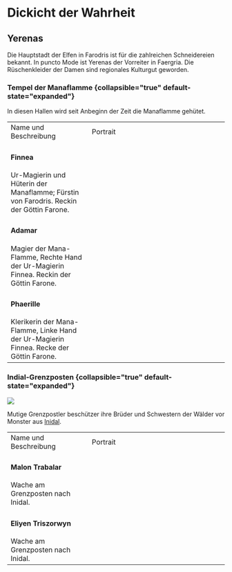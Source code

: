 # Dickicht der Wahrheit

## Yerenas

Die Hauptstadt der Elfen in Farodris ist für die zahlreichen Schneidereien bekannt. In puncto Mode ist Yerenas der
Vorreiter in Faergria. Die Rüschenkleider der Damen sind regionales Kulturgut geworden.

<!--
<table>
<tr><td>Name und Beschreibung</td><td width="300">Portrait</td></tr>
<tr><td><h4>Noi</h4> Hexe.</td><td width="300"><img src="noi.png" alt="" /></td></tr>
<tr><td><h4>Viessa Ularel</h4>Maid.</td><td><img src="viessa.png" alt="" /></td></tr>
</table>
-->

### Tempel der Manaflamme {collapsible="true" default-state="expanded"}

In diesen Hallen wird seit Anbeginn der Zeit die Manaflamme gehütet.

<table>
<tr><td>Name und Beschreibung</td><td width="300">Portrait</td></tr>
<tr><td><h4>Finnea</h4> Ur-Magierin und Hüterin der Manaflamme; Fürstin von Farodris. Reckin der Göttin Farone.</td><td><img src="" alt="" /></td></tr>
<tr><td><h4>Adamar</h4> Magier der Mana-Flamme, Rechte Hand der Ur-Magierin Finnea. Reckin der Göttin Farone.</td><td><img src="" alt="" /></td></tr>
<tr><td><h4>Phaerille</h4> Klerikerin der Mana-Flamme, Linke Hand der Ur-Magierin Finnea. Recke der Göttin Farone.</td><td><img src="" alt="" /></td></tr>
</table>

### Indial-Grenzposten {collapsible="true" default-state="expanded"}

![](farodris_aussenposten.jpg)

<p>
Mutige Grenzpostler beschützer ihre Brüder und Schwestern der Wälder vor Monster aus <a href="Inidal.md">Inidal</a>.
</p>

<table>
<tr><td>Name und Beschreibung</td><td width="300">Portrait</td></tr>
<tr><td><h4>Malon Trabalar</h4> Wache am Grenzposten nach Inidal.</td><td width="300"><img src="malon.png" alt="" /></td></tr>
<tr><td><h4>Eliyen Triszorwyn</h4> Wache am Grenzposten nach Inidal.</td><td width="300"><img src="eliyen.png" alt="" /></td></tr>
</table>
